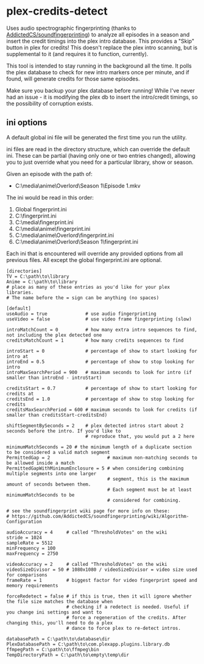 # plex-credits-detect
Uses audio spectrographic fingerprinting (thanks to [AddictedCS/soundfingerprinting](https://github.com/AddictedCS/soundfingerprinting "AddictedCS/soundfingerprinting")) to analyze all episodes in a season and insert the credit timings into the plex intro database.
This provides a "Skip" button in plex for credits!
This doesn't replace the plex intro scanning, but is supplemental to it (and requires it to function, currently).

This tool is intended to stay running in the background all the time. It polls the plex database to check for new intro markers once per minute, and if found, will generate credits for those same episodes.

Make sure you backup your plex database before running! While I've never had an issue - it is modifying the plex db to insert the intro/credit timings, so the possibility of corruption exists.

## ini options
A default global ini file will be generated the first time you run the utility.

ini files are read in the directory structure, which can override the default ini. These can be partial (having only one or two entries changed), allowing you to just override what you need for a particular library, show or season.

Given an episode with the path of:
- C:\media\anime\Overlord\Season 1\Episode 1.mkv

The ini would be read in this order:
1. Global fingerprint.ini
2. C:\fingerprint.ini
3. C:\media\fingerprint.ini
4. C:\media\anime\fingerprint.ini
5. C:\media\anime\Overlord\fingerprint.ini
6. C:\media\anime\Overlord\Season 1\fingerprint.ini

Each ini that is encountered will override any provided options from all previous files. All except the global fingerprint.ini are optional.

```dosini
[directories]
TV = C:\path\to\library
Anime = C:\path\to\library
# place as many of these entries as you'd like for your plex libraries. 
# The name before the = sign can be anything (no spaces)

[default]
useAudio = true              # use audio fingerprinting
useVideo = false             # use video frame fingerprinting (slow)

introMatchCount = 0          # how many extra intro sequences to find, not including the plex detected one
creditsMatchCount = 1        # how many credits sequences to find

introStart = 0               # percentage of show to start looking for intro at
introEnd = 0.5               # percentage of show to stop looking for intro
introMaxSearchPeriod = 900   # maximum seconds to look for intro (if smaller than introEnd - introStart)

creditsStart = 0.7           # percentage of show to start looking for credits at
creditsEnd = 1.0             # percentage of show to stop looking for credits
creditsMaxSearchPeriod = 600 # maximum seconds to look for credits (if smaller than creditsStart-creditsEnd)

shiftSegmentBySeconds = 2    # plex detected intros start about 2 seconds before the intro. If you'd like to  
                             # reproduce that, you would put a 2 here

minimumMatchSeconds = 20 # the minimum length of a duplicate section to be considered a valid match segment
PermittedGap = 2                     # maximum non-matching seconds to be allowed inside a match
PermittedGapWithMinimumEnclosure = 5 # when considering combining multiple segments into one larger 
                                     # segment, this is the maximum amount of seconds between them. 
                                     # Each segment must be at least minimumMatchSeconds to be 
                                     # considered for combining.

# see the soundfingerprint wiki page for more info on these: 
# https://github.com/AddictedCS/soundfingerprinting/wiki/Algorithm-Configuration

audioAccuracy = 4     # called "ThresholdVotes" on the wiki
stride = 1024 
sampleRate = 5512
minFrequency = 100
maxFrequency = 2750

videoAccuracy = 2     # called "ThresholdVotes" on the wiki
videoSizeDivisor = 50 # 1080x1080 / videoSizeDivisor = video size used for comparisons
frameRate = 1         # biggest factor for video fingerprint speed and memory requirements

forceRedetect = false # if this is true, then it will ignore whether the file size matches the database when  
                      # checking if a redetect is needed. Useful if you change ini settings and want to   
                      # force a regeneration of the credits. After changing this, you'll need to do a plex 
                      # dance to force plex to re-detect intros.

databasePath = C:\path\to\database\dir
PlexDatabasePath = C:\path\to\com.plexapp.plugins.library.db
ffmpegPath = C:\path\to\ffmpeg\bin
TempDirectoryPath = C:\path\to\empty\temp\dir
```


